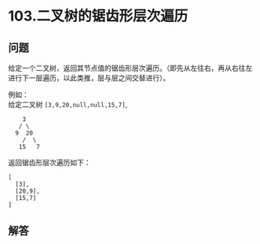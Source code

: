 # 103.二叉树的锯齿形层次遍历

## 问题

给定一个二叉树，返回其节点值的锯齿形层次遍历。（即先从左往右，再从右往左进行下一层遍历，以此类推，层与层之间交替进行）。

例如：  
给定二叉树 `[3,9,20,null,null,15,7]`,

```
    3
   / \
  9  20
    /  \
   15   7

```

返回锯齿形层次遍历如下：

```
[
  [3],
  [20,9],
  [15,7]
]

```



## 解答

